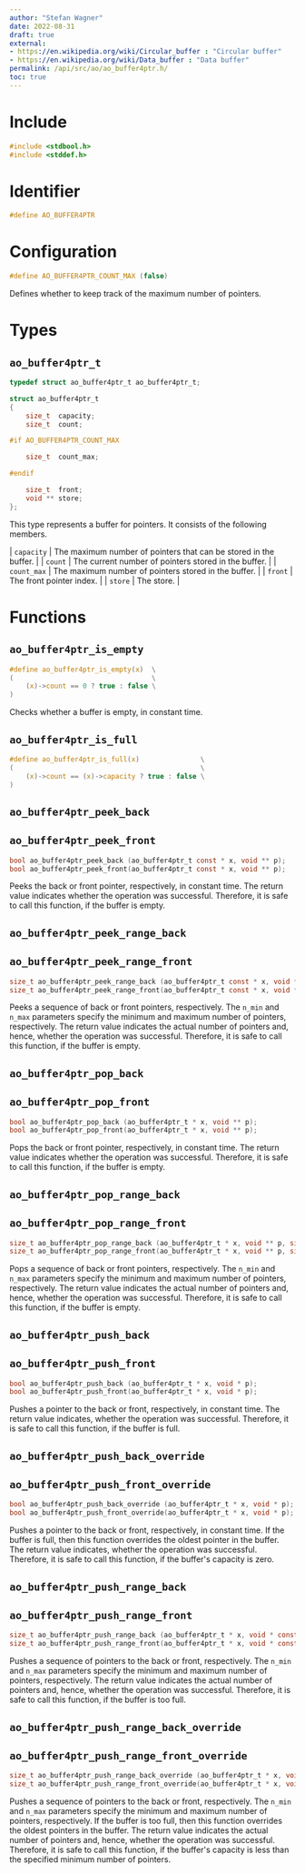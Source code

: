 ```yaml
---
author: "Stefan Wagner"
date: 2022-08-31
draft: true
external:
- https://en.wikipedia.org/wiki/Circular_buffer : "Circular buffer"
- https://en.wikipedia.org/wiki/Data_buffer : "Data buffer"
permalink: /api/src/ao/ao_buffer4ptr.h/
toc: true
---
```


# Include

```c
#include <stdbool.h>
#include <stddef.h>
```

# Identifier

```c
#define AO_BUFFER4PTR
```

# Configuration

```c
#define AO_BUFFER4PTR_COUNT_MAX (false)
```

Defines whether to keep track of the maximum number of pointers.

# Types

## `ao_buffer4ptr_t`

```c
typedef struct ao_buffer4ptr_t ao_buffer4ptr_t;
```

```c
struct ao_buffer4ptr_t
{
    size_t  capacity;
    size_t  count;

#if AO_BUFFER4PTR_COUNT_MAX

    size_t  count_max;

#endif

    size_t  front;
    void ** store;
};
```

This type represents a buffer for pointers. It consists of the following members.

| `capacity` | The maximum number of pointers that can be stored in the buffer. |
| `count` | The current number of pointers stored in the buffer. |
| `count_max` | The maximum number of pointers stored in the buffer. |
| `front` | The front pointer index. |
| `store` | The store. |

# Functions

## `ao_buffer4ptr_is_empty`

```c
#define ao_buffer4ptr_is_empty(x)  \
(                                  \
    (x)->count == 0 ? true : false \
)
```

Checks whether a buffer is empty, in constant time.

## `ao_buffer4ptr_is_full`

```c
#define ao_buffer4ptr_is_full(x)               \
(                                              \
    (x)->count == (x)->capacity ? true : false \
)
```

## `ao_buffer4ptr_peek_back`
## `ao_buffer4ptr_peek_front`

```c
bool ao_buffer4ptr_peek_back (ao_buffer4ptr_t const * x, void ** p);
bool ao_buffer4ptr_peek_front(ao_buffer4ptr_t const * x, void ** p);
```

Peeks the back or front pointer, respectively, in constant time. The return value indicates whether the operation was successful. Therefore, it is safe to call this function, if the buffer is empty.

## `ao_buffer4ptr_peek_range_back`
## `ao_buffer4ptr_peek_range_front`

```c
size_t ao_buffer4ptr_peek_range_back (ao_buffer4ptr_t const * x, void ** p, size_t n_min, size_t n_max);
size_t ao_buffer4ptr_peek_range_front(ao_buffer4ptr_t const * x, void ** p, size_t n_min, size_t n_max);
```

Peeks a sequence of back or front pointers, respectively. The `n_min` and `n_max` parameters specify the minimum and maximum number of pointers, respectively. The return value indicates the actual number of pointers and, hence, whether the operation was successful. Therefore, it is safe to call this function, if the buffer is empty.

## `ao_buffer4ptr_pop_back`
## `ao_buffer4ptr_pop_front`

```c
bool ao_buffer4ptr_pop_back (ao_buffer4ptr_t * x, void ** p);
bool ao_buffer4ptr_pop_front(ao_buffer4ptr_t * x, void ** p);
```

Pops the back or front pointer, respectively, in constant time. The return value indicates whether the operation was successful. Therefore, it is safe to call this function, if the buffer is empty.

## `ao_buffer4ptr_pop_range_back`
## `ao_buffer4ptr_pop_range_front`

```c
size_t ao_buffer4ptr_pop_range_back (ao_buffer4ptr_t * x, void ** p, size_t n_min, size_t n_max);
size_t ao_buffer4ptr_pop_range_front(ao_buffer4ptr_t * x, void ** p, size_t n_min, size_t n_max);
```

Pops a sequence of back or front pointers, respectively. The `n_min` and `n_max` parameters specify the minimum and maximum number of pointers, respectively. The return value indicates the actual number of pointers and, hence, whether the operation was successful. Therefore, it is safe to call this function, if the buffer is empty.

## `ao_buffer4ptr_push_back`
## `ao_buffer4ptr_push_front`

```c
bool ao_buffer4ptr_push_back (ao_buffer4ptr_t * x, void * p);
bool ao_buffer4ptr_push_front(ao_buffer4ptr_t * x, void * p);
```

Pushes a pointer to the back or front, respectively, in constant time. The return value indicates, whether the operation was successful. Therefore, it is safe to call this function, if the buffer is full.

## `ao_buffer4ptr_push_back_override`
## `ao_buffer4ptr_push_front_override`

```c
bool ao_buffer4ptr_push_back_override (ao_buffer4ptr_t * x, void * p);
bool ao_buffer4ptr_push_front_override(ao_buffer4ptr_t * x, void * p);
```

Pushes a pointer to the back or front, respectively, in constant time. If the buffer is full, then this function overrides the oldest pointer in the buffer. The return value indicates, whether the operation was successful. Therefore, it is safe to call this function, if the buffer's capacity is zero.

## `ao_buffer4ptr_push_range_back`
## `ao_buffer4ptr_push_range_front`

```c
size_t ao_buffer4ptr_push_range_back (ao_buffer4ptr_t * x, void * const * p, size_t n_min, size_t n_max);
size_t ao_buffer4ptr_push_range_front(ao_buffer4ptr_t * x, void * const * p, size_t n_min, size_t n_max);
```

Pushes a sequence of pointers to the back or front, respectively. The `n_min` and `n_max` parameters specify the minimum and maximum number of pointers, respectively. The return value indicates the actual number of pointers and, hence, whether the operation was successful. Therefore, it is safe to call this function, if the buffer is too full.

## `ao_buffer4ptr_push_range_back_override`
## `ao_buffer4ptr_push_range_front_override`

```c
size_t ao_buffer4ptr_push_range_back_override (ao_buffer4ptr_t * x, void * const * p, size_t n_min, size_t n_max);
size_t ao_buffer4ptr_push_range_front_override(ao_buffer4ptr_t * x, void * const * p, size_t n_min, size_t n_max);
```

Pushes a sequence of pointers to the back or front, respectively. The `n_min` and `n_max` parameters specify the minimum and maximum number of pointers, respectively. If the buffer is too full, then this function overrides the oldest pointers in the buffer. The return value indicates the actual number of pointers and, hence, whether the operation was successful. Therefore, it is safe to call this function, if the buffer's capacity is less than the specified minimum number of pointers.
